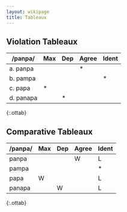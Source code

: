 ```yaml
---
layout: wikipage
title: Tableaux
---
```


## Violation Tableaux

| /panpa/   | Max | Dep | Agree | Ident |
|-----------|-----|-----|-------|-------|
| a. panpa  |     |     | *     |       |
| b. pampa  |     |     |       | *     |
| c. papa   | *   |     |       |       |
| d. panapa |     | *   |       |       |
{:.ottab}

## Comparative Tableaux

| /panpa/   | Max | Dep | Agree | Ident |
|-----------|-----|-----|-------|-------|
| panpa  |     |     | W     | L      |
| pampa  |     |     |       | *     |
| papa   | W   |     |       | L      |
| panapa |     | W   |       | L      |
{:.ottab}
